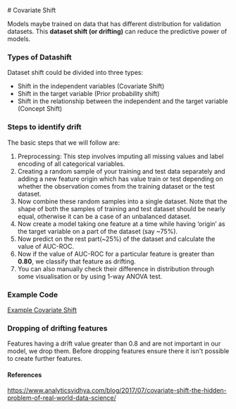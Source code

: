 ﻿﻿﻿# Covariate Shift

Models maybe trained on data that has different distribution for validation datasets. This **dataset shift (or drifting)** can reduce the predictive power of models.


### Types of Datashift
Dataset shift could be divided into three types:

- Shift in the independent variables (Covariate Shift)
- Shift in the target variable (Prior probability shift)
- Shift in the relationship between the independent and the target variable (Concept Shift)

### Steps to identify drift
The basic steps that we will follow are:

1. Preprocessing: This step involves imputing all missing values and label encoding of all categorical variables.
2. Creating a random sample of your training and test data separately and adding a new feature origin which has value train or test depending on whether the observation comes from the training dataset or the test dataset.
3. Now combine these random samples into a single dataset. Note that the shape of both the samples of training and test dataset should be nearly equal, otherwise it can be a case of an unbalanced dataset.
4. Now create a model taking one feature at a time while having ‘origin’ as the target variable on a part of the dataset (say ~75%).
5. Now predict on the rest part(~25%) of the dataset and calculate the value of AUC-ROC.
6. Now if the value of AUC-ROC for a particular feature is greater than **0.80**, we classify that feature as drifting.
7. You can also manually check their difference in distribution through some visualisation or by using 1-way ANOVA test.

### Example Code
[Example Covariate Shift](CovariateShiftExample.md)



### Dropping of drifting features
Features having a drift value greater than 0.8 and are not important in our model, we drop them.
Before dropping features ensure there it isn't possible to create further features.




#### References
https://www.analyticsvidhya.com/blog/2017/07/covariate-shift-the-hidden-problem-of-real-world-data-science/


